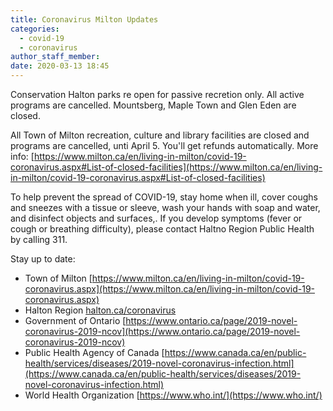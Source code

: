 ```yaml
---
title: Coronavirus Milton Updates
categories:
  - covid-19
  - coronavirus
author_staff_member:
date: 2020-03-13 18:45
---
```


Conservation Halton parks re open for passive recretion only. All active programs are cancelled. Mountsberg, Maple Town and Glen Eden are closed.

All Town of Milton recreation, culture and library facilities are closed and programs are cancelled, unti April 5. You'll get refunds automatically. More info: [https://www.milton.ca/en/living-in-milton/covid-19-coronavirus.aspx#List-of-closed-facilities](https://www.milton.ca/en/living-in-milton/covid-19-coronavirus.aspx#List-of-closed-facilities)

To help prevent the spread of COVID-19, stay home when ill, cover coughs and sneezes with a tissue or sleeve, wash your hands with soap and water, and disinfect objects and surfaces,.
If you develop symptoms (fever or cough or breathing difficulty), please contact Haltno Region Public Health by calling 311.

Stay up to date:

- Town of Milton [https://www.milton.ca/en/living-in-milton/covid-19-coronavirus.aspx](https://www.milton.ca/en/living-in-milton/covid-19-coronavirus.aspx)
- Halton Region [halton.ca/coronavirus](https://www.halton.ca/For-Residents/Immunizations-Preventable-Disease/Diseases-Infections/New-Coronavirus)
- Government of Ontario [https://www.ontario.ca/page/2019-novel-coronavirus-2019-ncov](https://www.ontario.ca/page/2019-novel-coronavirus-2019-ncov)
- Public Health Agency of Canada [https://www.canada.ca/en/public-health/services/diseases/2019-novel-coronavirus-infection.html](https://www.canada.ca/en/public-health/services/diseases/2019-novel-coronavirus-infection.html)
- World Health Organization [https://www.who.int/](https://www.who.int/)
